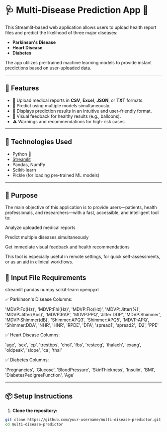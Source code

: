 # 🩺 Multi-Disease Prediction App 🏥

This Streamlit-based web application allows users to upload health report files and predict the likelihood of three major diseases:
- **Parkinson's Disease**
- **Heart Disease**
- **Diabetes**

The app utilizes pre-trained machine learning models to provide instant predictions based on user-uploaded data.

---

## 🚀 Features

- 📂 Upload medical reports in **CSV**, **Excel**, **JSON**, or **TXT** formats.
- 🧠 Predict using multiple models simultaneously.
- 🧪 Displays prediction results in an intuitive and user-friendly format.
- 🎈 Visual feedback for healthy results (e.g., balloons).
- ⚠️ Warnings and recommendations for high-risk cases.

---

## 🧰 Technologies Used

- Python 🐍
- [Streamlit](https://streamlit.io/)
- Pandas, NumPy
- Scikit-learn
- Pickle (for loading pre-trained ML models)

---
## 🎯 Purpose
The main objective of this application is to provide users—patients, health professionals, and researchers—with a fast, accessible, and intelligent tool to:

Analyze uploaded medical reports

Predict multiple diseases simultaneously

Get immediate visual feedback and health recommendations

This tool is especially useful in remote settings, for quick self-assessments, or as an aid in clinical workflows.
## 📄 Input File Requirements
streamlit
pandas
numpy
scikit-learn
openpyxl

✅ Parkinson's Disease Columns:

'MDVP:Fo(Hz)', 'MDVP:Fhi(Hz)', 'MDVP:Flo(Hz)', 'MDVP:Jitter(%)',
'MDVP:Jitter(Abs)', 'MDVP:RAP', 'MDVP:PPQ', 'Jitter:DDP',
'MDVP:Shimmer', 'MDVP:Shimmer(dB)', 'Shimmer:APQ3', 'Shimmer:APQ5',
'MDVP:APQ', 'Shimmer:DDA', 'NHR', 'HNR', 'RPDE', 'DFA', 'spread1',
'spread2', 'D2', 'PPE'

✅ Heart Disease Columns:

'age', 'sex', 'cp', 'trestbps', 'chol', 'fbs', 'restecg',
'thalach', 'exang', 'oldpeak', 'slope', 'ca', 'thal'

✅ Diabetes Columns:

'Pregnancies', 'Glucose', 'BloodPressure', 'SkinThickness',
'Insulin', 'BMI', 'DiabetesPedigreeFunction', 'Age'

---

## 📦 Setup Instructions

1. **Clone the repository:**

```bash
git clone https://github.com/your-username/multi-disease-predictor.git
cd multi-disease-predictor
